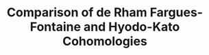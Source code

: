 ---
title: "Comparison of de Rham Fargues-Fontaine and Hyodo-Kato Cohomologies"
collection: publications
category: preprint
authors: []
year: 2025
status: "preparing"
arxiv: "https://github.com/kaihsingtsao"
journal: ""              # preprint 一般为空
journal_url: ""
bib: |
  None
---